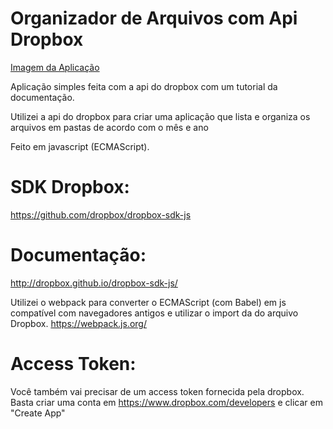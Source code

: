 # Organizador de Arquivos com Api Dropbox


[Imagem da Aplicação](https://i.imgur.com/hgj57zn.png)

Aplicação simples feita com a api do dropbox com um tutorial da documentação.

Utilizei a api do dropbox para criar uma aplicação que lista e organiza os arquivos em pastas de acordo com o mês e ano

Feito em javascript (ECMAScript).


# SDK Dropbox:

https://github.com/dropbox/dropbox-sdk-js

# Documentação:

http://dropbox.github.io/dropbox-sdk-js/

Utilizei o webpack para converter o ECMAScript (com Babel) em js compatível  com navegadores antigos e utilizar o import da do arquivo Dropbox.
https://webpack.js.org/

# Access Token:

Você também vai precisar de um access token fornecida pela dropbox. 
Basta criar uma conta em https://www.dropbox.com/developers e clicar em "Create App"
